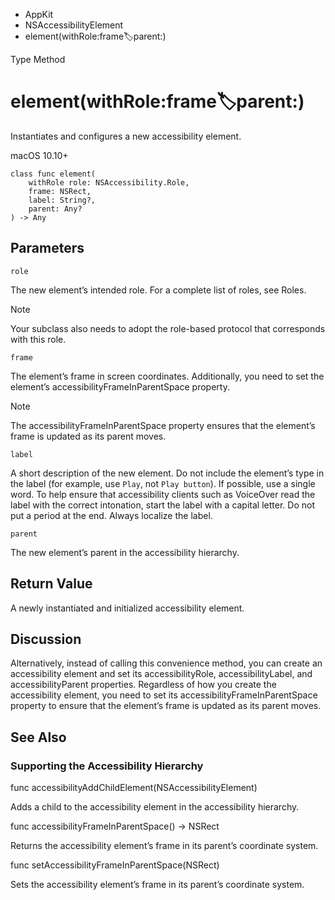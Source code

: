 

- AppKit
- NSAccessibilityElement
-  element(withRole:frame:label:parent:) 

Type Method

# element(withRole:frame:label:parent:)

Instantiates and configures a new accessibility element.

macOS 10.10+

``` source
class func element(
    withRole role: NSAccessibility.Role,
    frame: NSRect,
    label: String?,
    parent: Any?
) -> Any
```

## Parameters 

`role`  

The new element’s intended role. For a complete list of roles, see Roles.

Note

Your subclass also needs to adopt the role-based protocol that corresponds with this role.

`frame`  

The element’s frame in screen coordinates. Additionally, you need to set the element’s accessibilityFrameInParentSpace property.

Note

The accessibilityFrameInParentSpace property ensures that the element’s frame is updated as its parent moves.

`label`  

A short description of the new element. Do not include the element’s type in the label (for example, use `Play`, not `Play button`). If possible, use a single word. To help ensure that accessibility clients such as VoiceOver read the label with the correct intonation, start the label with a capital letter. Do not put a period at the end. Always localize the label.

`parent`  

The new element’s parent in the accessibility hierarchy.

## Return Value

A newly instantiated and initialized accessibility element.

## Discussion

Alternatively, instead of calling this convenience method, you can create an accessibility element and set its accessibilityRole, accessibilityLabel, and accessibilityParent properties. Regardless of how you create the accessibility element, you need to set its accessibilityFrameInParentSpace property to ensure that the element’s frame is updated as its parent moves.

## See Also

### Supporting the Accessibility Hierarchy

func accessibilityAddChildElement(NSAccessibilityElement)

Adds a child to the accessibility element in the accessibility hierarchy.

func accessibilityFrameInParentSpace() -> NSRect

Returns the accessibility element’s frame in its parent’s coordinate system.

func setAccessibilityFrameInParentSpace(NSRect)

Sets the accessibility element’s frame in its parent’s coordinate system.

